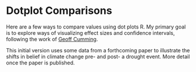 # Dotplot Comparisons
Here are a few ways to compare values using dot plots R. My primary goal is to explore ways of visualizing effect sizes and confidence intervals, following the work of [Geoff Cumming](http://www.thenewstatistics.com).

This initial version uses some data from a forthcoming paper to illustrate the shifts in belief in climate change pre- and post- a drought event. More detail once the paper is published.